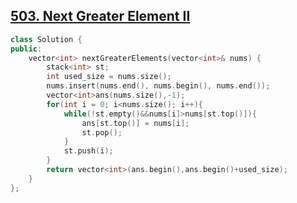 ## [503. Next Greater Element II](https://leetcode.cn/problems/next-greater-element-ii/description/)
```CPP
class Solution {
public:
    vector<int> nextGreaterElements(vector<int>& nums) {
        stack<int> st;
        int used_size = nums.size();
        nums.insert(nums.end(), nums.begin(), nums.end());
        vector<int>ans(nums.size(),-1);
        for(int i = 0; i<nums.size(); i++){
            while(!st.empty()&&nums[i]>nums[st.top()]){
                ans[st.top()] = nums[i];
                st.pop();
            }
            st.push(i);
        }
        return vector<int>(ans.begin(),ans.begin()+used_size);
    }
};
```
